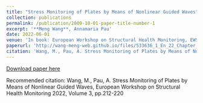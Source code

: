 ```yaml
---
title: "Stress Monitoring of Plates by Means of Nonlinear Guided Waves"
collection: publications
permalink: /publication/2009-10-01-paper-title-number-1
excerpt: '**Meng Wang**, Annamaria Pau'
date: 2022-06-01
venue: 'In book: European Workshop on Structural Health Monitoring, EWSHM 2022 - Volume 3 (pp.212-220)'
paperurl: 'http://wang-meng-web.github.io/files/533636_1_En_22_Chapter_Author.pdf'
citation: 'Wang, M., Pau, A. Stress Monitoring of Plates by Means of Nonlinear Guided Waves, European Workshop on Structural Health Monitoring 2022, Volume 3, pp.212-220'
---
```


[Download paper here](http://wang-meng-web.github.io/files/533636_1_En_22_Chapter_Author.pdf)

Recommended citation: Wang, M., Pau, A. Stress Monitoring of Plates by Means of Nonlinear Guided Waves, European Workshop on Structural Health Monitoring 2022, Volume 3, pp.212-220
